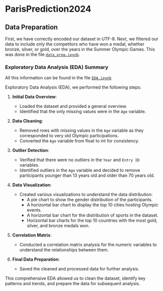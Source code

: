 # ParisPrediction2024

## Data Preparation

First, we have correctly encoded our dataset in UTF-8. Next, we filtered our data to include only the competitors who have won a medal, whether bronze, silver, or gold, over the years in the Summer Olympic Games. This was done in the file [`data_prep.ipynb`](./data_prep.ipynb).


### Exploratory Data Analysis (EDA) Summary

All this information can be found in the file  [`EDA.ipynb`](.EDA.ipynb)

 Exploratory Data Analysis (EDA), we performed the following steps:

1. **Initial Data Overview**:
   - Loaded the dataset and provided a general overview.
   - Identified that the only missing values were in the `Age` variable.

2. **Data Cleaning**:
   - Removed rows with missing values in the `Age` variable as they corresponded to very old Olympic participations.
   - Converted the `Age` variable from float to int for consistency.

3. **Outlier Detection**:
   - Verified that there were no outliers in the `Year` and `Entry ID` variables.
   - Identified outliers in the `Age` variable and decided to remove participants younger than 13 years old and older than 70 years old.

4. **Data Visualization**:
   - Created various visualizations to understand the data distribution:
     - A pie chart to show the gender distribution of the participants.
     - A horizontal bar chart to display the top 10 cities hosting Olympic events.
     - A horizontal bar chart for the distribution of sports in the dataset.
     - Horizontal bar charts for the top 10 countries with the most gold, silver, and bronze medals won.

5. **Correlation Matrix**:
   - Conducted a correlation matrix analysis for the numeric variables to understand the relationships between them.

6. **Final Data Preparation**:
   - Saved the cleaned and processed data for further analysis.

This comprehensive EDA allowed us to clean the dataset, identify key patterns and trends, and prepare the data for subsequent analysis.
